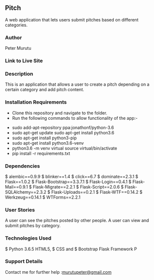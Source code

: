 ## Pitch
A web application that lets users submit pitches based on different categories.

### Author
Peter Murutu

### Link to Live Site


### Description
This is an application that allows a user to create a pitch depending on a certain category and add pitch content.

### Installation Requirements
* Clone this repository and navigate to the folder. 
* Run the following commands to allow functionality of the app:-

- sudo add-apt-repository ppa:jonathonf/python-3.6 
- sudo apt-get update sudo apt-get install python3.6
- sudo apt-get install python3-pip 
- sudo apt-get install python3.6-venv 
- python3.6 -m venv virtual source virtual/bin/activate
- pip install -r requirements.txt

### Dependencies
$ alembic==0.9.9 
$ blinker==1.4 
$ click==6.7 
$ dominate==2.3.1 
$ Flask==1.0.2 
$ Flask-Bootstrap==3.3.7.1
$ Flask-Login==0.4.1
$ Flask-Mail==0.9.1
$ Flask-Migrate==2.2.1
$ Flask-Script==2.0.6
$ Flask-SQLAlchemy==2.3.2
$ Flask-Uploads==0.2.1
$ Flask-WTF==0.14.2 
$ Werkzeug==0.14.1 
$ WTForms==2.2.1 

### User Stories
A user can see the pitches posted by other people. A user can view and submit pitches by category.

### Technologies Used 
$ Python 3.6.5 HTML5, $ CSS and $ Bootstrap Flask Framework P

### Support Details
Contact me for further help :murutupeter@gmail.com